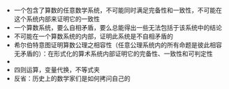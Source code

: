 - 一个包含了算数的任意数学系统，不可能同时满足完备性和一致性，不可能在这个系统内部来证明它的一致性
- 一个算数系统，要么自相矛盾，要么总能得出一些无法包括于该系统中的结论
- 不可能在一个算数系统的内部，证明此系统是不自相矛盾的
- 希尔伯特意图证明算数公理之相容性（任意公理系统内的所有命题是彼此相容无矛盾的）：在形式化的算术系统内部证明它的完备性、一致性和可判定性
-
- 四则运算，变量代换，不等式夹
- 反省：历史上的数学家们是如何拷问自己的